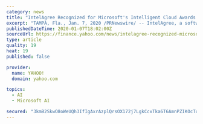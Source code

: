 ```yaml
---
category: news
title: "IntelAgree Recognized for Microsoft's Intelligent Cloud Awards 2019"
excerpt: "TAMPA, Fla., Jan. 7, 2020 /PRNewswire/ -- IntelAgree, a software-as-a-service contract management platform, and AgileThought were named as a 2019 AI and Machine Learning Partner of the Year Award finalist. IntelAgree used Microsoft's Azure AI Services with AgileThought's deep learning and natural language processing expertise to build its ..."
publishedDateTime: 2020-01-07T18:02:00Z
sourceUrl: https://finance.yahoo.com/news/intelagree-recognized-microsofts-intelligent-cloud-174900039.html
type: article
quality: 19
heat: 19
published: false

provider:
  name: YAHOO!
  domain: yahoo.com

topics:
  - AI
  - Microsoft AI

secured: "3kmB2SkwO8oWeUQh3IfIgAxrAzplQrsOX172j7LgkCcxTka6T6AmnPZIKOcTolfyumG8xznZeOMDWKQlKutymejFszVFvVf+3NFK1lxaINGvZOSG3GGmxGT0POQniW/m5BbHHwbYnlKozQRlFFvj1g4wBuMpxzK9PuOyOpJPZRQUJv4oHqT++A0NJ+jUI6S8KXIBxVgjtCZbRw/TtUD8jrIOtGG0cEFLwJj2RrAjtcLxuFPsJ7rL3rNFLjqMTC+WCzwn2BkV48WwlEOjU2Q2cg==;so+NwuDdwHBTG6RZezIi0A=="
---
```


